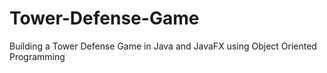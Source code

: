 # Tower-Defense-Game
Building a Tower Defense Game in Java and JavaFX using Object Oriented Programming

